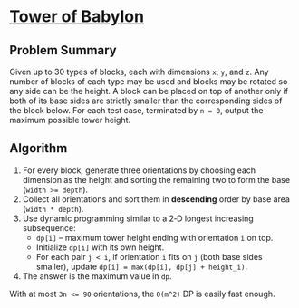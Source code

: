 # [Tower of Babylon](https://www.spoj.com/problems/BABTWR/)

## Problem Summary
Given up to 30 types of blocks, each with dimensions `x`, `y`, and `z`. Any number of blocks of each type may be used and blocks
may be rotated so any side can be the height. A block can be placed on top of another only if both of its base sides are strictly
smaller than the corresponding sides of the block below. For each test case, terminated by `n = 0`, output the maximum possible
tower height.

## Algorithm
1. For every block, generate three orientations by choosing each dimension as the height and sorting the remaining two to form the
   base (`width >= depth`).
2. Collect all orientations and sort them in **descending** order by base area (`width * depth`).
3. Use dynamic programming similar to a 2‑D longest increasing subsequence:
   - `dp[i]` – maximum tower height ending with orientation `i` on top.
   - Initialize `dp[i]` with its own height.
   - For each pair `j < i`, if orientation `i` fits on `j` (both base sides smaller), update `dp[i] = max(dp[i], dp[j] + height_i)`.
4. The answer is the maximum value in `dp`.

With at most `3n <= 90` orientations, the `O(m^2)` DP is easily fast enough.
